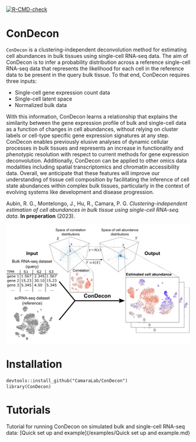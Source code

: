<p align="center">

</p>

## 

[![R-CMD-check](https://github.com/CamaraLab/ConDecon/workflows/R-CMD-check/badge.svg)](https://github.com/CamaraLab/ConDecon/actions)

# ConDecon

`ConDecon` is a clustering-independent deconvolution method for estimating cell abundances in bulk tissues using single-cell RNA-seq data. The aim of ConDecon is to infer a probability distribution across a reference single-cell RNA-seq data that represents the likelihood for each cell in the reference data to be present in the query bulk tissue. To that end, ConDecon requires three inputs:

-   Single-cell gene expression count data
-   Single-cell latent space
-   Normalized bulk data

With this information, ConDecon learns a relationship that explains the similarity between the gene expression profile of bulk and single-cell data as a function of changes in cell abundances, without relying on cluster labels or cell-type specific gene expression signatures at any step. ConDecon enables previously elusive analyses of dynamic cellular processes in bulk tissues and represents an increase in functionality and phenotypic resolution with respect to current methods for gene expression deconvolution. Additionally, ConDecon can be applied to other omics data modalities including spatial transcriptomics and chromatin accessibility data. Overall, we anticipate that these features will improve our understanding of tissue cell composition by facilitating the inference of cell state abundances within complex bulk tissues, particularly in the context of evolving systems like development and disease progression.

Aubin, R. G., Montelongo, J., Hu, R., Camara, P. G. *Clustering-independent estimation of cell abundances in bulk tissue using single-cell RNA-seq. data*. **In preperation** (2023).

<img src="examples/Figures_md/Method_Overview.png" width="500" align="center"/>

# Installation

    devtools::install_github("CamaraLab/ConDecon")
    library(ConDecon)

# Tutorials

Tutorial for running ConDecon on simulated bulk and single-cell RNA-seq data: [Quick set up and example](/examples/Quick set up and example.md)
